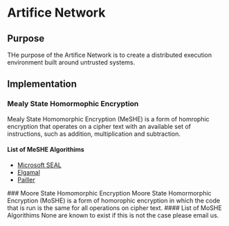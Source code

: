 # Artifice Network

## Purpose
THe purpose of the Artifice Network is to create a distributed execution environment built around untrusted systems.

## Implementation

### Mealy State Homormophic Encryption
Mealy State Homomorphic Encryption (MeSHE) is a form of homrophic encryption that operates on a cipher text with an available set of instructions, such as addition, multiplication and subtraction.
#### List of MeSHE Algorithims
<ul>
    <li><a href="">Microsoft SEAL</a></li>
    <li><a href="https://crates.io/crates/elgamal">Elgamal</a></li>
    <li><a href="https://crates.io/crates/pailler">Pailler</a></li>
</ul> 
### Moore State Homomorphic Encryption
Moore State Homormorphic Encryption (MoSHE) is a form of homorophic encryption in which the code that is run is the same for all operations on cipher text.
#### List of MoSHE Algorithims
None are known to exist if this is not the case please email us.

